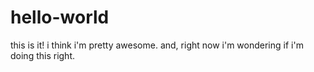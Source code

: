# hello-world
this is it!
i think i'm pretty awesome. 
and, right now i'm wondering if i'm doing this right. 
